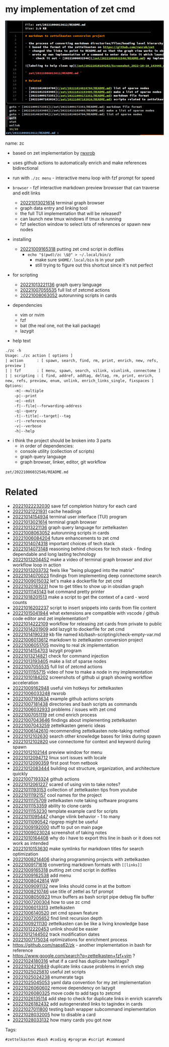 # my implementation of zet cmd

![screenshot of graph explorer](/zet/20221010184202/Screenshot_2022-10-14_014740.png)

name: zc
- based on zet implementation by [rwxrob](/zet/20221006033248/README.md)
- uses github actions to automatically enrich and make references bidirectional
- run with `./zc menu` - interactive menu loop with fzf prompt for speed
- `browser` - fzf interactive markdown preview browsser that can traverse and edit links
  - [20221013021614](/zet/20221013021614/README.md) terminal graph browser
  - graph data entry and linking tool
  - the full TUI implementation that will be released?
  - can launch new tmux windows if tmux is running
  - fzf selection window to select lots of references or spawn new nodes
- installing
  - [20221009165318](/zet/20221009165318/README.md) putting zet cmd script in dotfiles
    - `echo "$(pwd)/zc \$@" > ~/.local/bin/z`
      - make sure `$HOME/.local/bin` is in your path
      - still trying to figure out this shortcut since it's not perfect
- for scripting
  - [20221013221136](/zet/20221013221136/README.md) graph query language
  - [20221007055535](/zet/20221007055535/README.md) full list of zetcmd actions
  - [20221008063052](/zet/20221008063052/README.md) autorunning scripts in cards

- dependencies
  - vim or nvim
  - fzf
  - bat (the real one, not the kali package)
  - lazygit

- help text
```
./zc -h
Usage: ./zc action [ options ]
| action      : [ spawn, search, find, rm, print, enrich, new, refs, preview ]
| | fzf       : [ menu, spawn, search, vilink, viunlink, connectome ]
| | scripting : [ find, addref, addtag, deltag, rm, print, enrich, new, refs, preview, enum, unlink, enrich_links_single, fixspaces ]
Options:
    -m|--multiple
    -p|--print
    -e|--edit
    -f|--file|--forwarding-address
    -q|--query
    -t|--title|--target|--tag
    -r|--reference
    -v|--verbose
    -h|--help
```

- i think the project should be broken into 3 parts
  - in order of dependencies:
  - console utility (collection of scripts)
  - graph query language
  - graph browser, linker, editor, git workflow

` zet/20221006032546/README.md `

# Related

- [20221022232030](/zet/20221022232030/README.md) save fzf completion history for each card
- [20221021221931](/zet/20221021221931/README.md) cache headings
- [20221014154934](/zet/20221014154934/README.md) terminal user interface (TUI) program
- [20221013021614](/zet/20221013021614/README.md) terminal graph browser
- [20221013221136](/zet/20221013221136/README.md) graph query language for zettelkasten
- [20221008063052](/zet/20221008063052/README.md) autorunning scripts in cards
- [20221006084204](/zet/20221006084204/README.md) future enhancements to zet cmd
- [20221014074318](/zet/20221014074318/README.md) important choices of tech stack
- [20221014073148](/zet/20221014073148/README.md) reasoning behind choices for tech stack - finding dependable and long lasting technology
- [20221013204452](/zet/20221013204452/README.md) make a video of terminal graph browser and zkvr workflow loop in action
- [20221013203732](/zet/20221013203732/README.md) feels like "being plugged into the matrix"
- [20221014070023](/zet/20221014070023/README.md) findings from implementing deep connectome search
- [20221009015032](/zet/20221009015032/README.md) let's make a dockerfile for zet cmd
- [20221020183231](/zet/20221020183231/README.md) how to get titles to show up in obsidian graph
- [20221011145143](/zet/20221011145143/README.md) bat command pretty printer
- [20221018201513](/zet/20221018201513/README.md) make a script to get the context of a card - word counts
- [20221016202237](/zet/20221016202237/README.md) script to insert snippets into cards from file content
- [20221015041944](/zet/20221015041944/README.md) what extensions are compatible with vscode / github code editor and zet implementation?
- [20221014222109](/zet/20221014222109/README.md) workflow for releasing zet cards from private to public
- [20221014201909](/zet/20221014201909/README.md) add lazygit to dockerfile for zet cmd
- [20221014190239](/zet/20221014190239/README.md) kb file named kb/bash-scripting/check-empty-var.md
- [20221006013612](/zet/20221006013612/README.md) markdown to zettelkasten conversion project
- [20221006051705](/zet/20221006051705/README.md) moving to real zk implementation
- [20221014154703](/zet/20221014154703/README.md) lazygit program
- [20221013214821](/zet/20221013214821/README.md) check for command injection
- [20221013193405](/zet/20221013193405/README.md) make a list of sparse nodes
- [20221007055535](/zet/20221007055535/README.md) full list of zetcmd actions
- [20221011155715](/zet/20221011155715/README.md) video of how to make a node in my implementation
- [20221010184202](/zet/20221010184202/README.md) screenshots of github ui graph showing workflow acceleration
- [20221009162948](/zet/20221009162948/README.md) useful vim hotkeys for zettelkasten
- [20221006033248](/zet/20221006033248/README.md) rwxrob
- [20221007193634](/zet/20221007193634/README.md) example github actions scripts
- [20221007181438](/zet/20221007181438/README.md) directories and bash scripts as commands
- [20221006032933](/zet/20221006032933/README.md) problems / issues with zet cmd
- [20221007051119](/zet/20221007051119/README.md) zet cmd enrich process
- [20221007043646](/zet/20221007043646/README.md) findings about implementing zettelkasten
- [20221007043259](/zet/20221007043259/README.md) zettelkasten generic ideas
- [20221006142610](/zet/20221006142610/README.md) recommending zettelkasten note-taking method
- [20221012102630](/zet/20221012102630/README.md) search other knowledge bases for links during spawn
- [20221012102820](/zet/20221012102820/README.md) use connectome for context and keyword during spawn
- [20221012102144](/zet/20221012102144/README.md) preview window for menu
- [20221012094712](/zet/20221012094712/README.md) linux sort issues with locale
- [20221012090359](/zet/20221012090359/README.md) first post from netbook
- [20221012083444](/zet/20221012083444/README.md) building out structure, organization, and architecture quickly
- [20221007193324](/zet/20221007193324/README.md) github actions
- [20221012061227](/zet/20221012061227/README.md) scared of using vim to take notes?
- [20221011193153](/zet/20221011193153/README.md) collection of zettelkasten tips from youtube
- [20221011192157](/zet/20221011192157/README.md) cool names for the project
- [20221011175709](/zet/20221011175709/README.md) zettelkasten note taking software programs
- [20221011153359](/zet/20221011153359/README.md) ability to clone cards
- [20221011153230](/zet/20221011153230/README.md) template example card for scripts
- [20221011095447](/zet/20221011095447/README.md) change vilink behavior - 1 to many
- [20221011090542](/zet/20221011090542/README.md) ripgrep might be useful
- [20221009192000](/zet/20221009192000/README.md) stuff to put on main page
- [20221009023024](/zet/20221009023024/README.md) screenshot of taking notes
- [20221010164408](/zet/20221010164408/README.md) why do i have to export this line in bash or it does not work as intended
- [20221010153630](/zet/20221010153630/README.md) make symlinks for markdown titles for search optimization
- [20221008214406](/zet/20221008214406/README.md) sharing programming projects with zettelkasten
- [20221009171616](/zet/20221009171616/README.md) converting markdown formats with `[[links]]`
- [20221009165318](/zet/20221009165318/README.md) putting zet cmd script in dotfiles
- [20221009162538](/zet/20221009162538/README.md) add menu
- [20221008042814](/zet/20221008042814/README.md) WIP
- [20221009091132](/zet/20221009091132/README.md) new links should come in at the bottom
- [20221008210746](/zet/20221008210746/README.md) use title of zettel as fzf prompt
- [20221008050923](/zet/20221008050923/README.md) tmux buffers as bash script pipe debug file buffer
- [20221007200304](/zet/20221007200304/README.md) how to use zc cmd
- [20221006013313](/zet/20221006013313/README.md) zettelkasten
- [20221006140520](/zet/20221006140520/README.md) zet cmd spawn feature
- [20221007205652](/zet/20221007205652/README.md) find limit recursion depth
- [20221009211130](/zet/20221009211130/README.md) zettelkasten can be like a living knowledge base
- [20221012220453](/zet/20221012220453/README.md) unlink should be easier
- [20221012144502](/zet/20221012144502/README.md) track modification dates
- [20221007175034](/zet/20221007175034/README.md) optimizations for enrichment process
- https://github.com/naps62/zk - another implementation in bash for reference
- https://www.google.com/search?q=zettelkasten+fzf+vim ?
- [20221024180316](/zet/20221024180316/README.md) what if a card has duplicate hashtags?
- [20221024210849](/zet/20221024210849/README.md) duplicate links cause problems in enrich step
- [20221025025810](/zet/20221025025810/README.md) useful zet scripts
- [20221025024238](/zet/20221025024238/README.md) enumerate tags
- [20221025045053](/zet/20221025045053/README.md) yaml data convention for my zet implementation
- [20221026060602](/zet/20221026060602/README.md) remove dependency on lazygit
- [20221026080325](/zet/20221026080325/README.md) move code to add tags to zetcmd
- [20221026135114](/zet/20221026135114/README.md) add step to check for duplicate links in enrich scanrefs
- [20221026182432](/zet/20221026182432/README.md) add autogenerated links to tagindex in cards
- [20221027011800](/zet/20221027011800/README.md) testing bash wrapper subcommand implementation
- [20221028032005](/zet/20221028032005/README.md) how to disable a card
- [20221028033132](/zet/20221028033132/README.md) how many cards you got now

Tags:

    #zettelkasten #bash #coding #program #script #command
